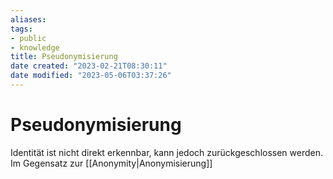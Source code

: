 ```yaml
---
aliases: 
tags:
- public
- knowledge
title: Pseudonymisierung
date created: "2023-02-21T08:30:11"
date modified: "2023-05-06T03:37:26"
---
```


# Pseudonymisierung
Identität ist nicht direkt erkennbar, kann jedoch zurückgeschlossen werden. Im Gegensatz zur [[Anonymity|Anonymisierung]]
